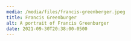 ```yaml
---
media: /media/files/francis-greenberger.jpeg
title: Francis Greenburger
alt: A portrait of Francis Greenburger
date: 2021-09-30T20:38:00-0500
---
```

